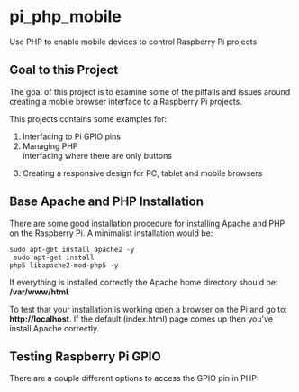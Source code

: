 # pi_php_mobile
Use PHP to enable mobile devices to control Raspberry Pi projects

<h2>Goal to this Project</h2>

The goal of this project is to examine some of the pitfalls and issues around creating a mobile browser interface to a Raspberry Pi projects.

This projects contains some examples for:<br>

1) Interfacing to Pi GPIO pins<br>
2) Managing PHP <form> interfacing where there are only buttons<br>
3) Creating a responsive design for PC, tablet and mobile browsers<br>

<h2>Base Apache and PHP Installation</h2>

There are some good installation procedure for installing Apache and PHP on the Raspberry Pi. A minimalist installation would be:<br>
<code>
sudo apt-get install apache2 -y
</code></br>
<code>
sudo apt-get install php5 libapache2-mod-php5 -y
</code></br>
<p>If everything is installed correctly the Apache home directory should be: <b>/var/www/html</b>.</p>
<p>To test that your installation is working open a browser on the Pi and go to: <b>http://localhost</b>. If the default (index.html) page comes up then you've install Apache correctly.</p>

<h2>Testing Raspberry Pi GPIO</h2>
<p>There are a couple different options to access the GPIO pin in PHP:</p>




